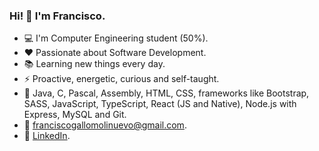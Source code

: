 ### Hi! 👋 I'm Francisco.

- :computer: I'm Computer Engineering student (50%).
- ❤️ Passionate about Software Development.
- :books: Learning new things every day.
- ⚡ Proactive, energetic, curious and self-taught.
- 🚀 Java, C, Pascal, Assembly, HTML, CSS, frameworks like Bootstrap, SASS, JavaScript, TypeScript, React (JS and Native), Node.js with Express, MySQL and Git.
- :e-mail: franciscogallomolinuevo@gmail.com.
- :briefcase: [LinkedIn](https://www.linkedin.com/in/franciscogallom/).
